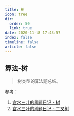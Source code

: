 ```yaml
---
title: 树
icon: tree
dir:
  order: 50
  link: true
date: 2020-11-18 17:43:57
index: false
timeline: false
article: false
---
```





## 算法-树

> 树类型的算法题总结。

参考：

1. [宫水三叶的刷题日记 - 树](https://github.com/SharingSource/LogicStack-LeetCode/wiki/%E6%A0%91)
2. [宫水三叶的刷题日记 - 二叉树](https://github.com/SharingSource/LogicStack-LeetCode/wiki/%E4%BA%8C%E5%8F%89%E6%A0%91)
